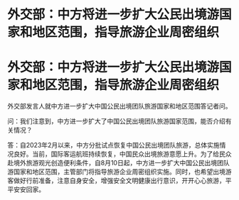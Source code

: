 # 外交部：中方将进一步扩大公民出境游国家和地区范围，指导旅游企业周密组织

# 外交部：中方将进一步扩大公民出境游国家和地区范围，指导旅游企业周密组织

外交部发言人就中方进一步扩大中国公民出境团队旅游国家和地区范围答记者问。

问：我们注意到，中方进一步扩大了中国公民出境团队旅游国家范围，能否介绍有关情况？

答：自2023年2月以来，中方分批试点恢复中国公民出境团队旅游，总体实施情况良好。当前，国际客运航班持续恢复，中国民众出境旅游意愿上升。为了给民众赴境外旅游观光创造便利条件，自8月10日起，中方进一步扩大中国公民出境团队游国家和地区范围，主管部门将指导旅游企业周密组织实施。同时，也希望出境游客做好行前准备，注意自身安全，增强安全文明健康出行意识，开开心心旅游，平平安安回家。

